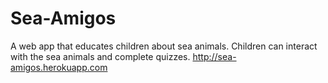 # Sea-Amigos
A web app that educates children about sea animals. Children can interact with the sea animals and complete quizzes. 
http://sea-amigos.herokuapp.com
